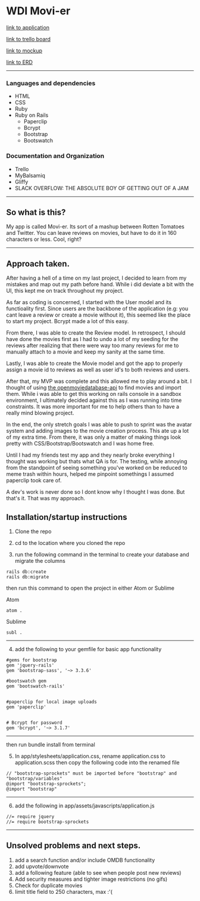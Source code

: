 # WDI Movi-er

[link to application](https://enigmatic-river-26198.herokuapp.com/)

[link to trello board](https://trello.com/b/dNAwEKtb/wdi-project-2)

[link to mockup](https://wdi-project2.mybalsamiq.com/projects/wdiproject2/)

[link to ERD](https://www.gliffy.com/go/share/svk0bt6paksq0w272o5t)

__________________

### Languages and dependencies
 - HTML
 - CSS
 - Ruby
 - Ruby on Rails
    - Paperclip
    - Bcrypt
    - Bootstrap
    - Bootswatch

### Documentation and Organization
- Trello
- MyBalsamiq
- Gliffy
- SLACK OVERFLOW: THE ABSOLUTE BOY OF GETTING OUT OF A JAM

__________________

## So what is this?
My app is called Movi-er. Its sort of a mashup between Rotten Tomatoes and Twitter. You can leave reviews on movies, but have to do it in 160 characters or less. Cool, right?

__________________
## Approach taken.

After having a hell of a time on my last project, I decided to learn from my mistakes and map out my path before hand. While i did deviate a bit with the UI, this kept me on track throughout my project.

As far as coding is concerned, I started with the User model and its functioality first. Since users are the backbone of the application (e.g: you cant leave a review or create a movie without it), this seemed like the place to start my project. Bcrypt made a lot of this easy.

From there, I was able to create the Review model. In retrospect, I should have done the movies first as I had to undo a lot of my seeding for the reviews after realizing that there were way too many reviews for me to manually attach to a movie and keep my sanity at the same time.

Lastly, I was able to create the Movie model and got the app to properly assign a movie id to reviews as well as user id's to both reviews and users.

After that, my MVP was complete and this allowed me to play around a bit. I thought of using [the openmoviedatabase-api](https://github.com/18Months/themoviedb-api) to find movies and import them. While i was able to get this working on rails console in a sandbox environment, I ultimately decided against this as I was running into time constraints. It was more important for me to help others than to have a really mind blowing project.

In the end, the only stretch goals I was able to push to sprint was the avatar system and adding images to the movie creation process. This ate up a lot of my extra time. From there, it was only a matter of making things look pretty with CSS/Bootstrap/Bootswatch and I was home free.

Until I had my friends test my app and they nearly broke everything I thought was working but thats what QA is for. The testing, while annoying from the standpoint of seeing something you've worked on be reduced to meme trash within hours, helped me pinpoint somethings I assumed paperclip took care of.

A dev's work is never done so I dont know why I thought I was done. But that's it. That was my approach.




## Installation/startup instructions

1.  Clone the repo

2. cd to the location where you cloned the repo

3. run the following command in the terminal to create your database and migrate the columns
  ```
  rails db:create
  rails db:migrate
  ```
  then run this command to open the project in either Atom or Sublime

  Atom
 ```
 atom .
 ```

 Sublime
 ```
 subl .
 ```
__________________

4. add the following to your gemfile for basic app functionality

```
#gems for bootstrap
gem 'jquery-rails'
gem 'bootstrap-sass', '~> 3.3.6'

#bootswatch gem
gem 'bootswatch-rails'


#paperclip for local image uploads
gem 'paperclip'


# Bcrypt for password
gem 'bcrypt', '~> 3.1.7'

```
________________
then run bundle install from terminal

5. In app/stylesheets/application.css, rename application.css to application.scss then copy the following code into the renamed file

```
// "bootstrap-sprockets" must be imported before "bootstrap" and "bootstrap/variables"
@import "bootstrap-sprockets";
@import "bootstrap"
```
________________
6. add the following in app/assets/javascripts/application.js

```
//= require jquery
//= require bootstrap-sprockets
```

________________

## Unsolved problems and next steps.
1. add a search function and/or include OMDB functionality
2. add upvote/downvote
3. add a following feature (able to see when people post new reviews)
4. Add security measures and tighter image restrictions (no gifs)
5. Check for duplicate movies
6. limit title field to 250 characters, max :'(
